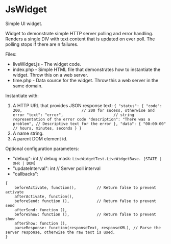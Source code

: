 # JsWidget

Simple UI widget.

Widget to demonstrate simple HTTP server polling and error handling. Renders a single DIV with text content that is updated on ever poll.  The polling stops if there are n failures.

Files:
  * liveWidget.js - The widget code.
  * index.php - Simple HTML file that demonstrates how to instantiate the widget. Throw this on a web server.
  * time.php - Data source for the widget.  Throw this a web server in the same domain.

Instantiate with:

1. A HTTP URL that provides JSON response text: ```
{
  "status": {
    "code": 200,                          // 200 for sucess, otherwise and error
    "text": "error",                      // string representation of the error code
    "description": "There was a problem", // Descriptive text for the error
  },
  "data": {
    "00:00:00"                            // hours, minutes, seconds
  }
} ```
2. A name string.
3. A parent DOM element id.

Optional configuration parameters:
* "debug": int                          // debug mask: `LiveWidgetTest.LiveWidgetBase. [STATE | XHR | DOM]`
* "updateInterval": int                 // Server poll interval
* "callbacks":
```
{
    beforeActivate, function(),         // Return false to prevent activate
    afterActivate, function(),
    beforeSend: function (),            // Return false to prevent send
    afterSend: function (),
    beforeShow: function (),            // Return false to prevent show
    afterShow: function (),
    parseResponse: function(responseText, responseXML), // Parse the server response, otherwise the raw text is used.
}
  ```
  

